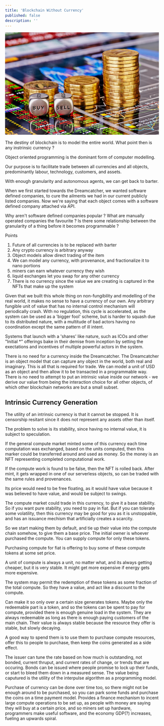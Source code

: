 ```yaml
---
title: 'Blockchain Without Currency'
published: false
description: ''
---
```


![](2022-05-14-assets/blockchain-without-currency.jpg)

The destiny of blockchain is to model the entire world. What point then is any instrinsic currency ?

Object oriented programming is the dominant form of computer modelling.

Our purpose is to facilitate trade between all currencies and all objects, predominantly labour, technology, customers, and assets.

With enough granularity and autonomous agents, we can get back to barter.

When we first started towards the Dreamcatcher, we wanted software defined companies, to cure the ailments we had in our current publicly listed companies. Now we're saying that each object comes with a software defined company attached via API.

Why aren't software defined companies popular ? What are manually operated companies the favourite ? Is there some relationship between the granularity of a thing before it becomes programmable ?

Points

1. Future of all currencies is to be replaced with barter
1. Any crypto currency is arbitrary anyway
1. Object models allow direct trading of the item
1. We can model any currency, with provenance, and fractionalize it to nano portions
1. miners can earn whatever currency they wish
1. liquid exchanges let you swap for any other currency
1. There is no currency since the value we are creating is captured in the NFTs that make up the system

Given that we built this whole thing on non-fungibility and modelling of the real world, it makes no sense to have a currency of our own.
Any arbitrary fungible unit of value that has no internal control mechanism will periodically crash.
With no regulation, this cycle is accelerated, as the system can be used as a 'bigger fool' scheme, but is harder to squash due to its distributed nature, with a multitude of bad actors having no coordination except the same pattern of ill intent.

Systems that launch with a 'shares' like nature, such as ICOs and other "Initial \*" offerings bake in their demise from inception by setting the exectations and incentives of multiple powerful actors in the system.

There is no need for a currency inside the Dreamcatcher.  The Dreamcatcher is an object model that can capture any object in the world, both real and imaginary.  This is all that is required for trade.  We can model a unit of USD as an object and then allow it to be transacted in a programmable way.  There is no need to attempt to put an intrinsic value inside our network - we derive our value from being the interaction choice for all other objects, of which other blockchain networks are but a small subset.

## Intrinsic Currency Generation

The utility of an intrinsic currency is that it cannot be stopped.  It is censorship resitant since it does not represent any assets other than itself.

The problem to solve is its stability, since having no internal value, it is subject to speculation.

If the general compute market minted some of this currency each time computation was exchanged, based on the units computed, then this marker could be transferred around and used as money. So the money is an NFT representing completed computational work.

If the compute work is found to be false, then the NFT is rolled back.
After mint, it gets wrapped in one of our serverless objects, so can be traded with the same rules and provenances.

Its price would need to be free floating, as it would have value because it was believed to have value, and would be subject to swings.

The compute market could trade in this currency, to give it a base stability.
So if you want pure stability, you need to pay in fiat.  But if you can tolerate some volatility, then this currency may be good for you as it is unstoppable, and has an issuance mechism that artificially creates a scarcity.

So we start making them by default, and tie up their value into the compute chain somehow, to give them a base price.  The initial owner is whoever purchased the compute.  You can supply compute for only these tokens.

Purchasing compute for fiat is offering to buy some of these compute tokens at some set price.  

A unit of compute is always a unit, no matter what, and its always getting cheaper, but it is very stable.  It might get more expensive if energy gets more expensive.

The system may permit the redemption of  these tokens as some fraction of the total compute.  So they have a value, and act like a discount to the compute.

Can make it so only over a certain size generates tokens.
Maybe only the redeemable part is a token, and so the tokens can be spent to pay for compute, provided there is enough genuine load in the system.
They are always redeemable as long as there is enough paying customers of the main chain.  Their value is always stable because the resource they offer is stable, but slowly decaying.

A good way to spend them is to use them to purchase compute resources, offer this to people to purchase, then keep the coins generated as a side effect.

The issuer can tune the rate based on how much is outstanding, not bonded, current thruput, and current rates of change, or trends that are occuring.
Bonds can be issued where people promise to lock up their funds, or start to bleed them down in a measured sense.
The value being caputured is the utility of the interpulse algorithm as a programming model.

Purchase of currency can be done over time too, so there might not be enough around to be purchased, so you can park some funds and purchase the coins on a time payment model.  Provides a finance mechanism to incent large compute operations to be set up, as people with money are saying they will buy at a certain price, and so miners set up hardware, programmers make useful software, and the economy GDP(?) increases, fueling an upwards spiral.